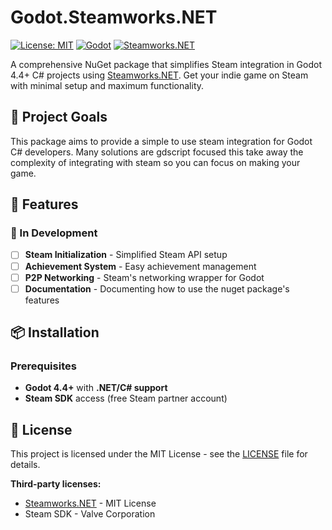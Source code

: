 # Godot.Steamworks.NET

[![License: MIT](https://img.shields.io/badge/License-MIT-yellow.svg)](https://opensource.org/licenses/MIT)
[![Godot](https://img.shields.io/badge/Godot-4.4%2B-blue)](https://godotengine.org/)
[![Steamworks.NET](https://img.shields.io/badge/Steamworks.NET-2025.162.1-green)](https://github.com/rlabrecque/Steamworks.NET)

A comprehensive NuGet package that simplifies Steam integration in Godot 4.4+ C# projects using [Steamworks.NET](https://github.com/rlabrecque/Steamworks.NET). Get your indie game on Steam with minimal setup and maximum functionality.

## 🎯 Project Goals

This package aims to provide a simple to use steam integration for Godot C# developers. Many solutions are gdscript focused this take away the complexity of integrating with steam so you can focus on making your game.

## 🚀 Features

### 🔨 In Development

- [ ] **Steam Initialization** - Simplified Steam API setup
- [ ] **Achievement System** - Easy achievement management
- [ ] **P2P Networking** - Steam's networking wrapper for Godot
- [ ] **Documentation** - Documenting how to use the nuget package's features

## 📦 Installation

### Prerequisites

- **Godot 4.4+** with **.NET/C# support**
- **Steam SDK** access (free Steam partner account)

## 📄 License

This project is licensed under the MIT License - see the [LICENSE](LICENSE) file for details.

**Third-party licenses:**

- [Steamworks.NET](https://github.com/rlabrecque/Steamworks.NET) - MIT License
- Steam SDK - Valve Corporation
